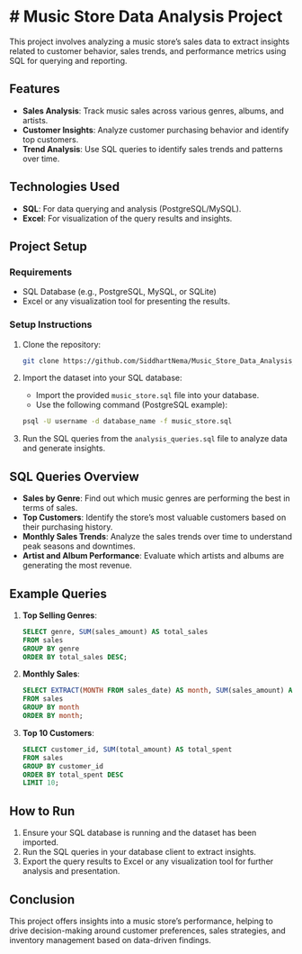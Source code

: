 # # Music Store Data Analysis Project

This project involves analyzing a music store’s sales data to extract insights related to customer behavior, sales trends, and performance metrics using SQL for querying and reporting.

## Features
- **Sales Analysis**: Track music sales across various genres, albums, and artists.
- **Customer Insights**: Analyze customer purchasing behavior and identify top customers.
- **Trend Analysis**: Use SQL queries to identify sales trends and patterns over time.
  
## Technologies Used
- **SQL**: For data querying and analysis (PostgreSQL/MySQL).
- **Excel**: For visualization of the query results and insights.

## Project Setup
### Requirements
- SQL Database (e.g., PostgreSQL, MySQL, or SQLite)
- Excel or any visualization tool for presenting the results.

### Setup Instructions
1. Clone the repository:
    ```bash
    git clone https://github.com/SiddhartNema/Music_Store_Data_Analysis_Project_using_SQL.git
    ```

2. Import the dataset into your SQL database:
    - Import the provided `music_store.sql` file into your database.
    - Use the following command (PostgreSQL example):
    ```bash
    psql -U username -d database_name -f music_store.sql
    ```

3. Run the SQL queries from the `analysis_queries.sql` file to analyze data and generate insights.

## SQL Queries Overview
- **Sales by Genre**: Find out which music genres are performing the best in terms of sales.
- **Top Customers**: Identify the store’s most valuable customers based on their purchasing history.
- **Monthly Sales Trends**: Analyze the sales trends over time to understand peak seasons and downtimes.
- **Artist and Album Performance**: Evaluate which artists and albums are generating the most revenue.

## Example Queries
1. **Top Selling Genres**:
    ```sql
    SELECT genre, SUM(sales_amount) AS total_sales
    FROM sales
    GROUP BY genre
    ORDER BY total_sales DESC;
    ```

2. **Monthly Sales**:
    ```sql
    SELECT EXTRACT(MONTH FROM sales_date) AS month, SUM(sales_amount) AS total_sales
    FROM sales
    GROUP BY month
    ORDER BY month;
    ```

3. **Top 10 Customers**:
    ```sql
    SELECT customer_id, SUM(total_amount) AS total_spent
    FROM sales
    GROUP BY customer_id
    ORDER BY total_spent DESC
    LIMIT 10;
    ```

## How to Run
1. Ensure your SQL database is running and the dataset has been imported.
2. Run the SQL queries in your database client to extract insights.
3. Export the query results to Excel or any visualization tool for further analysis and presentation.

## Conclusion
This project offers insights into a music store’s performance, helping to drive decision-making around customer preferences, sales strategies, and inventory management based on data-driven findings.
